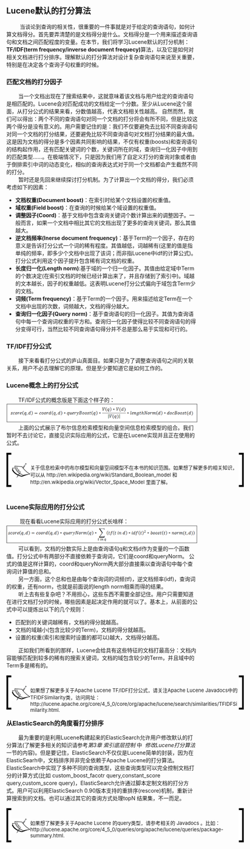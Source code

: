## Lucene默认的打分算法

<div>&nbsp;&nbsp;&nbsp;&nbsp;&nbsp;&nbsp;&nbsp;&nbsp;  当谈论到查询的相关性，很重要的一件事就是对于给定的查询语句，如何计算文档得分。首先要弄清楚的是文档得分是什么。文档得分是一个用来描述查询语句和文档之间匹配程度的变量。在本节，我们将学习Lucene默认的打分机制：<b>TF/IDF(term frequency/inverse document frequecy)</b>算法，以及它是如何对相关文档进行打分排序。理解默认的打分算法对设计复杂查询语句来说至关重要，特别是在决定各个查询子句权重的时候。</div>

### 匹配文档的打分因子

<div>&nbsp;&nbsp;&nbsp;&nbsp;&nbsp;&nbsp;&nbsp;&nbsp;当一个文档出现在了搜索结果中，这就意味着该文档与用户给定的查询语句是相匹配的。Lucene会对匹配成功的文档给定一个分数。至少从Lucene这个层面，从打分公式的结果来看，分数值越高，代表文档相关性越高。 自然而然，我们可以得出：两个不同的查询语句对同一个文档的打分将会有所不同，但是比较这两个得分是没有意义的。用户需要记住的是：我们不仅要避免去比较不同查询语句对同一个文档的打分结果，还要避免比较不同查询语句对文档打分结果的最大值。这是因为文档的得分是多个因素共同影响的结果，不仅有权重(boosts)和查询语句的结构起作用，还有匹配关键词的个数，关键词所在的域，查询归一化因子中用到的匹配类型……。在极端情况下，只是因为我们用了自定义打分的查询对象或者由于倒排索引中词的动态变化，相似的查询表达式对于同一个文档都会产生截然不同的打分。</div>
<div>&nbsp;&nbsp;&nbsp;&nbsp;&nbsp;&nbsp;&nbsp;&nbsp;暂时还是先回来继续探讨打分机制。为了计算出一个文档的得分，我们必须考虑如下的因素：
<ul>
<li><b>文档权重(Document boost)</b>：在索引时给某个文档设置的权重值。</li>
<li><b>域权重(Field boost)</b>：在查询的时候给某个域设置的权重值。</li>
<li><b>调整因子(Coord)</b>：基于文档中包含查询关键词个数计算出来的调整因子。一般而言，如果一个文档中相比其它的文档出现了更多的查询关键词，那么其值越大。</li>
<li><b>逆文档频率(Inerse document frequency)</b>：基于Term的一个因子，存在的意义是告诉打分公式一个词的稀有程度。其值越低，词越稀有(这里的值是指单纯的频率，即多少个文档中出现了该词；而非指Lucene中idf的计算公式)。打分公式利用这个因子提升包含稀有词文档的权重。</li>
<li><b>长度归一化(Length norm)</b>:基于域的一个归一化因子。其值由给定域中Term的个数决定(在索引文档的时候已经计算出来了，并且存储到了索引中)。域越的文本越长，因子的权重越低。这表明Lucene打分公式偏向于域包含Term少的文档。</li>
<li><b>词频(Term frequency)</b>：基于Term的一个因子。用来描述给定Term在一个文档中出现的次数，词频越大，文档的得分越大。</li>
<li><b>查询归一化因子(Query norm)</b>：基于查询语句的归一化因子。其值为查询语句中每一个查询词权重的平方和。查询归一化因子使得比较不同查询语句的得分变得可行，当然比较不同查询语句得分并不总是那么易于实现和可行的。</li>
</ul>
</div>

### TF/IDF打分公式

<div>&nbsp;&nbsp;&nbsp;&nbsp;&nbsp;&nbsp;&nbsp;&nbsp;接下来看看打分公式的庐山真面目。如果只是为了调整查询语句之间的关联关系，用户不必去理解它的原理。但是至少要知道它是如何工作的。</div>

### Lucene概念上的打分公式

<div>&nbsp;&nbsp;&nbsp;&nbsp;&nbsp;&nbsp;&nbsp;&nbsp;TF/IDF公式的概念版是下面这个样子的：<br/>
<img src="../conceptual_score_formula.png" />
<br/>
&nbsp;&nbsp;&nbsp;&nbsp;&nbsp;&nbsp;&nbsp;&nbsp;上面的公式展示了布尔信息检索模型和向量空间信息检索模型的组合。我们暂时不去讨论它，直接见识实际应用的公式，它是在Lucene实现并且正在使用的公式。
</div>
<br/><!--note structure -->
<div style="height:90px;width:650px;">
    <div style="float:left;width:13px;height:100%; background:black;">
        <img src="../lm.png" height="80px" width="13px" style="margin-top:5px;"/>
    </div>
    <div style="float:left;width:50px;height:100%;position:relative;">
	    <img src="../note.png" style="position:absolute; top:30%; "/>
    </div>
<div style="float:left; width:550px;height:100%;">
	<p style="font-size:13px;"><br/>关于信息检索中的布尔模型和向量空间模型不在本书的知识范围。如果想了解更多的相关知识，可以从 http://en.wikipedia.org/wiki/Standard_Boolean_model 和 http://en.wikipedia.org/wiki/Vector_Space_Model 里面了解。 </p>
</div>
<div style="float:left;width:13px;height:100%;background:black;">
  <img src="../rm.png" height="80px" width="13px" style="margin-top:5px;"/>
</div>
</div> <!-- end of note structure -->
<br/>
<div></div>

### Lucene实际应用的打分公式

<div>&nbsp;&nbsp;&nbsp;&nbsp;&nbsp;&nbsp;&nbsp;&nbsp; 现在看看Lucene实际应用的打分公式长啥样：<br/>
<img src="../practical_score_formula.png"/><br/>&nbsp;&nbsp;&nbsp;&nbsp;&nbsp;&nbsp;&nbsp;&nbsp;可以看到，文档的分数实际上是由查询语句q和文档d作为变量的一个函数值。打分公式中有两部分不直接依赖于查询词，它们是coord和queryNorm。 公式的值是这样计算的，coord和queryNorm两大部分直接乘以查询语句中每个查询词计算值的总和。<br/>
&nbsp;&nbsp;&nbsp;&nbsp;&nbsp;&nbsp;&nbsp;&nbsp;另一方面，这个总和也是由每个查询词的词频(tf)，逆文档频率(idf)，查询词的权重，还有norm，也就是前面说的length norm相乘而得的结果。<br/>
&nbsp;&nbsp;&nbsp;&nbsp;&nbsp;&nbsp;&nbsp;&nbsp;听上去有些复杂吧？不用担心，这些东西不需要全部记住。用户只需要知道在进行文档打分的时候，哪些因素是起决定作用的就可以了。基本上，从前面的公式中可以提炼出以下的几个规则：
<ul>
    <li>匹配到的关键词越稀有，文档的得分就越高。</li>
    <li>文档的域越小(包含比较少的Term)，文档的得分就越高。</li>
    <li>设置的权重(索引和搜索时设置的都可以)越大，文档得分越高。</li>
</ul>
&nbsp;&nbsp;&nbsp;&nbsp;&nbsp;&nbsp;&nbsp;&nbsp;正如我们所看到的那样，Lucene会给具有这些特征的文档打最高分：文档内容能够匹配到较多的稀有的搜索关键词，文档的域包含较少的Term，并且域中的Term多是稀有的。
</div>
<br/><!--note structure -->
<div style="height:90px;width:650px;">
    <div style="float:left;width:13px;height:100%; background:black;">
        <img src="../lm.png" height="80px" width="13px" style="margin-top:5px;"/>
    </div>
    <div style="float:left;width:50px;height:100%;position:relative;">
	    <img src="../note.png" style="position:absolute; top:30%; "/>
    </div>
<div style="float:left; width:550px;height:100%;">
	<p style="font-size:13px;"><br/>如果想了解更多关于Apache Lucene TF/IDF打分公式，请关注Apache Lucene Javadocs中的TFIDFSimilarity类，访问网址： http://lucene.apache.org/core/4_5_0/core/org/apache/lucene/search/similarities/TFIDFSimilarity.html. </p>
</div>
<div style="float:left;width:13px;height:100%;background:black;">
  <img src="../rm.png" height="80px" width="13px" style="margin-top:5px;"/>
</div>
</div> <!-- end of note structure -->
<div></div>

### 从ElasticSearch的角度看打分排序

<div>&nbsp;&nbsp;&nbsp;&nbsp;&nbsp;&nbsp;&nbsp;&nbsp;最为重要的是利用Lucene构建起来的ElasticSearch允许用户修改默认的打分算法(了解更多相关的知识请参考<i>第3章 索引底层控制</i>&nbsp;中&nbsp;<i> 修改Lucene打分算法</i>一节的内容)。但是要记住，ElasticSearch不仅仅是Lucene简单的封装，因为在ElasticSearh中，文档排序并非完全依赖于Apache Lucene的打分算法。ElasticSearch中实现了多种不同的查询类型，这些查询类型可以完全控制文档打分的计算方式(比如 custom_boost_facotr query,constant_score query,custom_score query)，ElasticSearch允许通过脚本定制文档的打分方式。用户可以利用ElasticSearch 0.90版本支持的重排序(rescore)机制，重新计算搜索到的文档。也可以通过其它的查询方式处理topN 结果集，不一而足。</div>
<br/><!--note structure -->
<div style="height:90px;width:650px;">
    <div style="float:left;width:13px;height:100%; background:black;">
        <img src="../lm.png" height="80px" width="13px" style="margin-top:5px;"/>
    </div>
    <div style="float:left;width:50px;height:100%;position:relative;">
	    <img src="../note.png" style="position:absolute; top:30%; "/>
    </div>
<div style="float:left; width:550px;height:100%;">
	<p style="font-size:13px;"><br/>如果想了解更多关于Apache Lucene 的query类型，请参考相关的 Javadocs 。比如： http://lucene.apache.org/core/4_5_0/queries/org/apache/lucene/queries/package-summary.html.</p>
</div>
<div style="float:left;width:13px;height:100%;background:black;">
  <img src="../rm.png" height="80px" width="13px" style="margin-top:5px;"/>
</div>
</div> <!-- end of note structure -->
<div></div>
